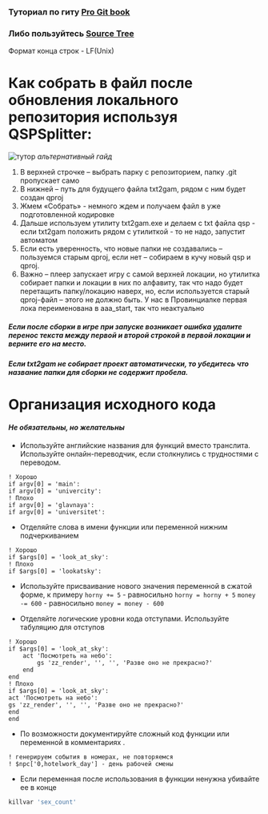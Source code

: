 ### Туториал по гиту [Pro Git book](https://git-scm.com/book/ru/v1)

### Либо пользуйтесь [Source Tree](https://ru.atlassian.com/software/sourcetree)
Формат конца строк - LF(Unix)

# Как собрать в файл после обновления локального репозитория используя QSPSplitter:
![тутор](https://raw.githubusercontent.com/provincialkateam/provincial/master/distr/%D0%B8%D0%BD%D1%81%D1%82%D1%80%D1%83%D0%BA%D1%86%D0%B8%D1%8F.png)
*альтернативный гайд*
1. В верхней строчке – выбрать парку с репозиторием, папку .git пропускает само
2. В нижней – путь для будущего файла txt2gam, рядом с ним будет создан qproj
3. Жмем «Собрать» - немного ждем и получаем файл в уже подготовленной кодировке
4. Дальше используем утилиту txt2gam.exe и делаем с txt файла qsp  - если txt2gam положить рядом с утилиткой - то не надо, запустит автоматом
5. Если есть уверенность, что новые папки не создавались – пользуемся старым qproj, если нет – собираем в кучу новый qsp и qproj.
6. Важно – плеер запускает игру с самой верхней локации, но утилитка собирает папки и локации в них по алфавиту, так что надо будет перетащить папку/локацию наверх, но, если используется старый qproj-файл – этого не должно быть. У нас в Провинциалке первая лока переименована в aaa\_start, так что неактуально

##### Если после сборки в игре при запуске возникает ошибка удалите перенос текста между первой и второй строкой в первой локации и верните его на место.
##### Если txt2gam не собирает проект автоматически, то убедитесь что название папки для сборки не содержит пробела.

# Организация исходного кода
#### *Не обязательны, но желательны*
* Используйте английские названия для функций вместо транслита. 
Используйте онлайн-переводчик, если столкнулись с трудностями с переводом.
```Fortran
! Хорошо
if argv[0] = 'main':
if argv[0] = 'univercity':
! Плохо
if argv[0] = 'glavnaya':
if argv[0] = 'universitet':
```

* Отделяйте слова в имени функции или переменной нижним подчеркиванием
```Fortran
! Хорошо
if $args[0] = 'look_at_sky':
! Плохо
if $args[0] = 'lookatsky':
```

* Используйте присваивание нового значения переменной в сжатой форме, к примеру
`horny += 5` - равносильно `horny = horny + 5`
`money -= 600` - равносильно `money = money - 600`

* Отделяйте логические уровни кода отступами. Используйте табуляцию для отступов
```Fortran
! Хорошо
if $args[0] = 'look_at_sky':
	act 'Посмотреть на небо':
		gs 'zz_render', '', '', 'Разве оно не прекрасно?'
	end
end    
! Плохо
if $args[0] = 'look_at_sky':
act 'Посмотреть на небо':
gs 'zz_render', '', '', 'Разве оно не прекрасно?'
end
end   
```
* По возможности документируйте сложный код функции или переменной в комментариях . 
```Fortran
! генерируем события в номерах, не повторяемся
! $npc['0,hotelwork_day'] - день рабочей смены
```
* Если переменная после использования в функции ненужна убивайте ее в конце
```Ruby
killvar 'sex_count'
```
